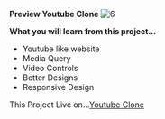 **Preview Youtube Clone**
![6](https://user-images.githubusercontent.com/102941390/211560244-ef88ec96-766b-4e57-8b95-2972255c81a6.png)



**What you will learn from this project...**
* Youtube like website
* Media Query
* Video Controls
* Better Designs
* Responsive Design


This Project Live on...[Youtube Clone](https://youtube-clone-thisabhay.vercel.app/)
